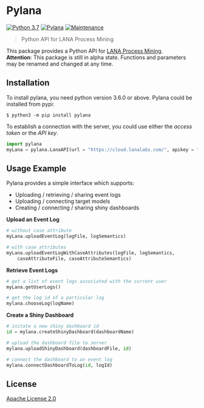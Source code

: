 # Pylana
[![Python 3.7](https://img.shields.io/badge/python-3.7-blue.svg)](https://www.python.org/downloads/release/python-374/)
[![Pylana](https://img.shields.io/badge/pylana-v0.0.1-orange)](https://www.python.org/downloads/release/python-374/)
[![Maintenance](https://img.shields.io/badge/Maintained%3F-yes-green.svg)](https://github.com/lanalabs/pylana/graphs/commit-activity)

> Python API for LANA Process Mining

This package provides a Python API for [LANA Process Mining](https://www.lana-labs.com/en/). <br>
**Attention**: This package is still in alpha state. Functions and parameters may be renamed and changed at any time.

## Installation
To install pylana, you need python version 3.6.0 or above. Pylana could be installed from pypi:
```
$ python3 -m pip install pylana
```
To establish a connection with the server, you could use either the _access token_ or the _API key_.
```python
import pylana
myLana = pylana.LanaAPI(url = "https://cloud.lanalabs.com/", apikey = "eyJhbGciOiJIUzI1NiIsInR5cCI6IkpXVCJ9")
```

## Usage Example
Pylana provides a simple interface which supports:
* Uploading / retrieving / sharing event logs
* Uploading / connecting target models
* Creating / connecting / sharing shiny dashboards
 
__Upload an Event Log__ 
```python
# without case attribute
myLana.uploadEventLog(logFile, logSemantics)

# with case attributes
myLana.uploadEventLogWithCaseAttributes(logFile, logSemantics, 
    caseAttributeFile, caseAttributeSemantics)
```

__Retrieve Event Logs__
```python
# get a list of event logs associated with the current user
myLana.getUserLogs()

# get the log id of a particular log
mylana.chooseLog(logName)
```

__Create a Shiny Dashboard__
```python
# initate a new shiny dashboard id
id = mylana.createShinyDashboard(dashboardName)

# upload the dashboard file to server
mylana.uploadShinyDashboard(dashboardFile, id)

# connect the dashboard to an event log
mylana.connectDashboardToLog(id, logId)
```

## License
[Apache License 2.0](http://www.apache.org/licenses/)
